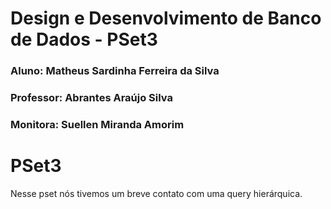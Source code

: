 # Design e Desenvolvimento de Banco de Dados - PSet3
### Aluno: Matheus Sardinha Ferreira da Silva
### Professor: Abrantes Araújo Silva
### Monitora: Suellen Miranda Amorim
# PSet3
Nesse pset nós tivemos um breve contato com uma query hierárquica.
